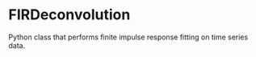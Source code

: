 # FIRDeconvolution
Python class that performs finite impulse response fitting on time series data. 
